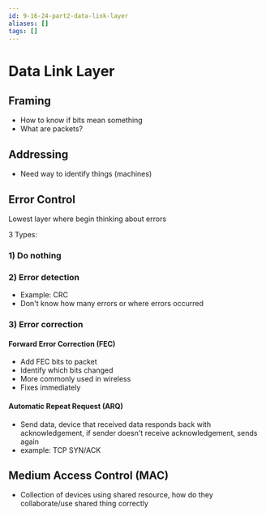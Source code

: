 ```yaml
---
id: 9-16-24-part2-data-link-layer
aliases: []
tags: []
---
```


# Data Link Layer

## Framing
- How to know if bits mean something
- What are packets?

## Addressing
- Need way to identify things (machines)

## Error Control
Lowest layer where begin thinking about errors

3 Types:

### 1) Do nothing

### 2) Error detection
- Example: CRC
- Don't know how many errors or where errors occurred

### 3) Error correction

#### Forward Error Correction (FEC)
- Add FEC bits to packet
- Identify which bits changed
- More commonly used in wireless
- Fixes immediately

#### Automatic Repeat Request (ARQ)
- Send data, device that received data responds back with acknowledgement, if sender doesn't receive acknowledgement, sends again
- example: TCP SYN/ACK

## Medium Access Control (MAC)
- Collection of devices using shared resource, how do they collaborate/use shared thing correctly
